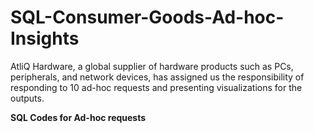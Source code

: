 # SQL-Consumer-Goods-Ad-hoc-Insights

AtliQ Hardware, a global supplier of hardware products such as PCs, peripherals, and network devices, has assigned us the responsibility of responding to 10 ad-hoc requests and presenting visualizations for the outputs.

**SQL Codes for Ad-hoc requests**


